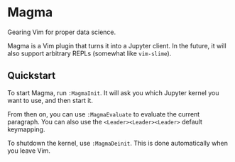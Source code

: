 Magma
===

Gearing Vim for proper data science.

Magma is a Vim plugin that turns it into a Jupyter client. In the future, it will also support arbitrary REPLs (somewhat like `vim-slime`).

Quickstart
---

To start Magma, run `:MagmaInit`. It will ask you which Jupyter kernel you want to use, and then start it.

From then on, you can use `:MagmaEvaluate` to evaluate the current paragraph. You can also use the `<Leader><Leader><Leader>` default keymapping.

To shutdown the kernel, use `:MagmaDeinit`. This is done automatically when you leave Vim.
